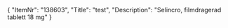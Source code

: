 {
  "ItemNr": "138603",
  "Title": "test",
  "Description": "Selincro, filmdragerad tablett 18 mg"
}